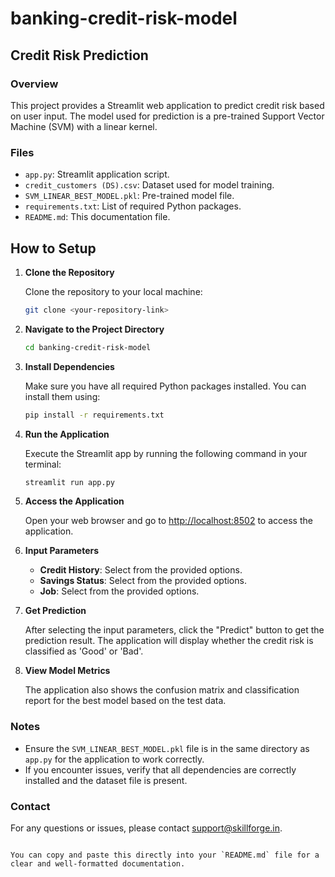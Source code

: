 


# banking-credit-risk-model

## Credit Risk Prediction

### Overview
This project provides a Streamlit web application to predict credit risk based on user input. The model used for prediction is a pre-trained Support Vector Machine (SVM) with a linear kernel.

### Files
- `app.py`: Streamlit application script.
- `credit_customers (DS).csv`: Dataset used for model training.
- `SVM_LINEAR_BEST_MODEL.pkl`: Pre-trained model file.
- `requirements.txt`: List of required Python packages.
- `README.md`: This documentation file.

## How to Setup

1. **Clone the Repository**

   Clone the repository to your local machine:

   ```bash
   git clone <your-repository-link>
   ```

2. **Navigate to the Project Directory**

   ```bash
   cd banking-credit-risk-model
   ```

3. **Install Dependencies**

   Make sure you have all required Python packages installed. You can install them using:

   ```bash
   pip install -r requirements.txt
   ```

4. **Run the Application**

   Execute the Streamlit app by running the following command in your terminal:

   ```bash
   streamlit run app.py
   ```

5. **Access the Application**

   Open your web browser and go to [http://localhost:8502](http://localhost:8502) to access the application.

6. **Input Parameters**

   - **Credit History**: Select from the provided options.
   - **Savings Status**: Select from the provided options.
   - **Job**: Select from the provided options.

7. **Get Prediction**

   After selecting the input parameters, click the "Predict" button to get the prediction result. The application will display whether the credit risk is classified as 'Good' or 'Bad'.

8. **View Model Metrics**

   The application also shows the confusion matrix and classification report for the best model based on the test data.

### Notes

- Ensure the `SVM_LINEAR_BEST_MODEL.pkl` file is in the same directory as `app.py` for the application to work correctly.
- If you encounter issues, verify that all dependencies are correctly installed and the dataset file is present.

### Contact

For any questions or issues, please contact [support@skillforge.in](mailto:support@skillforge.in).
```

You can copy and paste this directly into your `README.md` file for a clear and well-formatted documentation.
